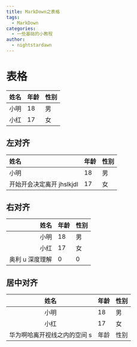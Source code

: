 ```yaml
---
title: MarkDown之表格
tags:
  - MarkDown
categories:
  - 一些基础的小教程
author:
  - nightstardawn
---
```


# 表格

| 姓名 | 年龄 | 性别 |
| ---- | ---- | ---- |
| 小明 | 18   | 男   |
| 小红 | 17   | 女   |

## 左对齐

| 姓名                      | 年龄 | 性别 |
| :------------------------ | ---- | ---- |
| 小明                      | 18   | 男   |
| 开始开会决定离开 jhslkjdl | 17   | 女   |

## 右对齐

|            姓名 | 年龄 | 性别 |
| --------------: | ---- | ---- |
|            小明 | 18   | 男   |
|            小红 | 17   | 女   |
| 奥利 u 深度理解 | 0    | 0    |

## 居中对齐

|             姓名             | 年龄 | 性别 |
| :--------------------------: | ---- | ---- |
|             小明             | 18   | 男   |
|             小红             | 17   | 女   |
| 华为啊哈离开视线之内的空间 s | 年龄 | 性别 |
